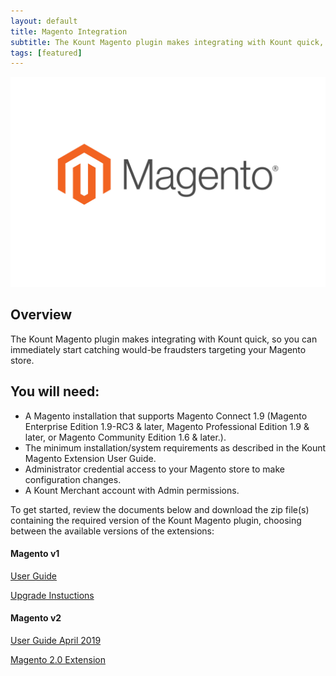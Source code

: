 ```yaml
---
layout: default 
title: Magento Integration
subtitle: The Kount Magento plugin makes integrating with Kount quick, so you can immediately start catching would-be fraudsters targeting your Magento store.
tags: [featured]
---
```


<div class="uk-cover-container uk-width-1-4 uk-center">
    <canvas width="325" height="175"></canvas>
    <img src="/uploads/Magento-card-1-01.jpg" alt="" uk-cover>
</div>

## Overview
The Kount Magento plugin makes integrating with Kount quick, so you can immediately start catching would-be fraudsters targeting your Magento store.

## You will need: 

* A Magento installation that supports Magento Connect 1.9 (Magento Enterprise Edition 1.9-RC3 & later, Magento Professional Edition 1.9 & later, or Magento Community Edition 1.6 & later.).
* The minimum installation/system requirements as described in the Kount Magento Extension User Guide.
* Administrator credential access to your Magento store to make configuration changes.
* A Kount Merchant account with Admin permissions.

To get started, review the documents below and download the zip file(s) containing the required version of the Kount Magento plugin, choosing between the available versions of the extensions:

#### Magento v1 

 <a class="uk-button uk-badge uk-button-default uk-width-1-4" href="https://na82.salesforce.com/sfc/p/#36000000b56U/a/36000000HZiu/oSkTSfwZhL8zEXLv3LKYIR.W8_W_2bQYN18iYTOjmWw">User Guide</a>
 
  <a class="uk-button uk-badge uk-button-default uk-width-1-4" href="https://kount.my.salesforce.com/sfc/p/#36000000b56U/a/36000000HZfl/_T2g6rN9ARAJ2Q5cFVrw9VSbfjyWhAqYMEyvCMhSUKQ">Upgrade Instuctions</a>

#### Magento v2

 <a class="uk-button uk-badge uk-button-default uk-width-1-4" href="https://kount.my.salesforce.com/sfc/p/#36000000b56U/a/36000000HZfl/_T2g6rN9ARAJ2Q5cFVrw9VSbfjyWhAqYMEyvCMhSUKQ">User Guide April 2019</a>
 
 <a class="uk-button uk-badge uk-button-default uk-width-1-4" href="https://github.com/swarming/magento2-kount">Magento 2.0 Extension</a>

